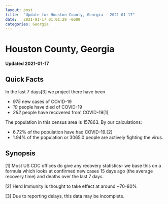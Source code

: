 ```yaml
---
layout: post
title:  "Update for Houston County, Georgia - 2021-01-17"
date:   2021-01-17 01:01:29 -0600
categories: Georgia
---
```


# Houston County, Georgia
#### Updated 2021-01-17

## Quick Facts

In the last 7 days[3] we project there have been
- *975* new cases of COVID-19
- *10* people have died of COVID-19
- *262* people have recovered from COVID-19[1]

The population in this census area is 157863. By our calculations:
- 6.72% of the population have had COVID-19.[2]
- 1.94% of the population or 3065.0 people are actively fighting the virus.

## Synopsis




[1] Most US CDC offices do give any recovery statistics- we base this on a formula which looks at confirmed new cases
15 days ago (the average recovery time) and deaths over the last 7 days.

[2] Herd Immunity is thought to take effect at around ~70-80%

[3] Due to reporting delays, this data may be incomplete.
 
    